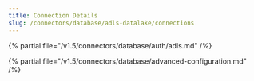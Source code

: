 ```yaml
---
title: Connection Details
slug: /connectors/database/adls-datalake/connections
---
```


{% partial file="/v1.5/connectors/database/auth/adls.md" /%}

{% partial file="/v1.5/connectors/database/advanced-configuration.md" /%}